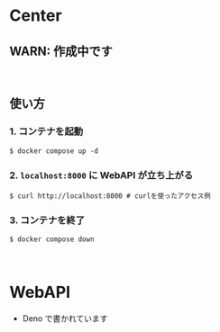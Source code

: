 # Center
## WARN: 作成中です

<br>

## 使い方

### 1. コンテナを起動

```terminal
$ docker compose up -d
```

### 2. ```localhost:8000``` に WebAPI が立ち上がる
```terminal
$ curl http://localhost:8000 # curlを使ったアクセス例
```

### 3. コンテナを終了

```trminal
$ docker compose down
```

<br>

# WebAPI
- Deno で書かれています
